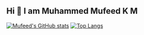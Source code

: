 ## Hi 👋 I am Muhammed Mufeed K M
[![Mufeed's GitHub stats](https://github-readme-stats.vercel.app/api?username=mufeedkm010&show_icons=true&theme=transparent)](https://github.com/mufeedkm010/github-readme-stats)
[![Top Langs](https://github-readme-stats.vercel.app/api/top-langs/?username=mufeedkm010&layout=donut)](https://github.com/mufeedkm010/github-readme-stats)


<!--
**Mufeedkm010/Mufeedkm010** is a ✨ _special_ ✨ repository because its `README.md` (this file) appears on your GitHub profile.

Here are some ideas to get you started:

- 🔭 I’m currently working on ...
- 🌱 I’m currently learning ...
- 👯 I’m looking to collaborate on ...
- 🤔 I’m looking for help with ...
- 💬 Ask me about ...
- 📫 How to reach me: ...
- 😄 Pronouns: ...
- ⚡ Fun fact: ...
-->
